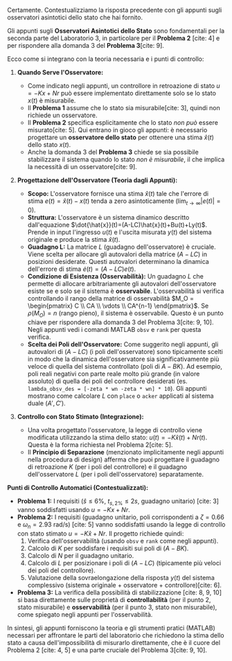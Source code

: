 Certamente. Contestualizziamo la risposta precedente con gli appunti sugli osservatori asintotici dello stato che hai fornito.

Gli appunti sugli **Osservatori Asintotici dello Stato** sono fondamentali per la seconda parte del Laboratorio 3, in particolare per il **Problema 2** [cite: 4] e per rispondere alla domanda 3 del **Problema 3**[cite: 9].

Ecco come si integrano con la teoria necessaria e i punti di controllo:

1.  **Quando Serve l'Osservatore:**
    * Come indicato negli appunti, un controllore in retroazione di stato $u=-Kx+Nr$ può essere implementato direttamente solo se lo stato $x(t)$ è misurabile.
    * Il **Problema 1** assume che lo stato sia misurabile[cite: 3], quindi non richiede un osservatore.
    * Il **Problema 2** specifica esplicitamente che lo stato *non può* essere misurato[cite: 5]. Qui entrano in gioco gli appunti: è necessario progettare un **osservatore dello stato** per ottenere una stima $\hat{x}(t)$ dello stato $x(t)$.
    * Anche la domanda 3 del **Problema 3** chiede se sia possibile stabilizzare il sistema quando lo stato *non è misurabile*, il che implica la necessità di un osservatore[cite: 9].

2.  **Progettazione dell'Osservatore (Teoria dagli Appunti):**
    * **Scopo:** L'osservatore fornisce una stima $\hat{x}(t)$ tale che l'errore di stima $e(t) = \hat{x}(t) - x(t)$ tenda a zero asintoticamente ($\lim_{t\to\infty}|e(t)|=0$).
    * **Struttura:** L'osservatore è un sistema dinamico descritto dall'equazione $\dot{\hat{x}}(t)=(A-LC)\hat{x}(t)+Bu(t)+Ly(t)$. Prende in input l'ingresso $u(t)$ e l'uscita misurata $y(t)$ del sistema originale e produce la stima $\hat{x}(t)$.
    * **Guadagno L:** La matrice $L$ (guadagno dell'osservatore) è cruciale. Viene scelta per allocare gli autovalori della matrice $(A-LC)$ in posizioni desiderate. Questi autovalori determinano la dinamica dell'errore di stima $\dot{e}(t)=(A-LC)e(t)$.
    * **Condizione di Esistenza (Osservabilità):** Un guadagno $L$ che permette di allocare arbitrariamente gli autovalori dell'osservatore esiste se e solo se il sistema è **osservabile**. L'osservabilità si verifica controllando il rango della matrice di osservabilità $M_O = \begin{pmatrix} C \\ CA \\ \vdots \\ CA^{n-1} \end{pmatrix}$. Se $\rho(M_O)=n$ (rango pieno), il sistema è osservabile. Questo è un punto chiave per rispondere alla domanda 3 del Problema 3[cite: 9, 10]. Negli appunti vedi i comandi MATLAB `obsv` e `rank` per questa verifica.
    * **Scelta dei Poli dell'Osservatore:** Come suggerito negli appunti, gli autovalori di $(A-LC)$ (i poli dell'osservatore) sono tipicamente scelti in modo che la dinamica dell'osservatore sia significativamente più veloce di quella del sistema controllato (poli di $A-BK$). Ad esempio, poli reali negativi con parte reale molto più grande (in valore assoluto) di quella dei poli del controllore desiderati (es. `lambda_obsv_des = [-zeta * wn -zeta * wn] * 10`). Gli appunti mostrano come calcolare $L$ con `place` o `acker` applicati al sistema duale $(A', C')$.

3.  **Controllo con Stato Stimato (Integrazione):**
    * Una volta progettato l'osservatore, la legge di controllo viene modificata utilizzando la stima dello stato: $u(t) = -K\hat{x}(t) + Nr(t)$. Questa è la forma richiesta nel Problema 2[cite: 5].
    * Il **Principio di Separazione** (menzionato implicitamente negli appunti nella procedura di design) afferma che puoi progettare il guadagno di retroazione $K$ (per i poli del controllore) e il guadagno dell'osservatore $L$ (per i poli dell'osservatore) separatamente.

**Punti di Controllo Automatici (Contestualizzati):**

* **Problema 1:** I requisiti ($\hat{s}\le6\%$, $t_{s,2\%}\le2s$, guadagno unitario) [cite: 3] vanno soddisfatti usando $u = -Kx + Nr$.
* **Problema 2:** I requisiti (guadagno unitario, poli corrispondenti a $\zeta=0.66$ e $\omega_{n}=2.93$ rad/s) [cite: 5] vanno soddisfatti usando la legge di controllo con stato stimato $u = -K\hat{x} + Nr$. Il progetto richiede quindi:
    1.  Verifica dell'osservabilità (usando `obsv` e `rank` come negli appunti).
    2.  Calcolo di $K$ per soddisfare i requisiti sui poli di $(A-BK)$.
    3.  Calcolo di $N$ per il guadagno unitario.
    4.  Calcolo di $L$ per posizionare i poli di $(A-LC)$ (tipicamente più veloci dei poli del controllore).
    5.  Valutazione della sovraelongazione della risposta $y(t)$ del sistema complessivo (sistema originale + osservatore + controllore)[cite: 6].
* **Problema 3:** La verifica della possibilità di stabilizzazione [cite: 8, 9, 10] si basa direttamente sulle proprietà di **controllabilità** (per il punto 2, stato misurabile) e **osservabilità** (per il punto 3, stato non misurabile), come spiegato negli appunti per l'osservabilità.

In sintesi, gli appunti forniscono la teoria e gli strumenti pratici (MATLAB) necessari per affrontare le parti del laboratorio che richiedono la stima dello stato a causa dell'impossibilità di misurarlo direttamente, che è il cuore del Problema 2 [cite: 4, 5] e una parte cruciale del Problema 3[cite: 9, 10].
